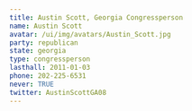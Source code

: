 ```yaml
---
title: Austin Scott, Georgia Congressperson
name: Austin Scott
avatar: /ui/img/avatars/Austin_Scott.jpg
party: republican
state: georgia
type: congressperson
lasthall: 2011-01-03
phone: 202-225-6531
never: TRUE
twitter: AustinScottGA08
---
```

